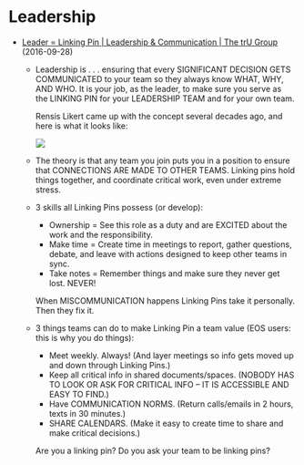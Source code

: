 # Leadership

  - [Leader = Linking Pin \| Leadership & Communication \| The trU Group](http://www.thetrugroup.com/2016/09/leader-linking-pin-3-skills-for-leaders-3-tips-to-make-it-a-team-value/) (2016-09-28)

      - Leadership is . . . ensuring that every SIGNIFICANT DECISION GETS COMMUNICATED to your team so they always know WHAT, WHY, AND WHO.  It is your job, as the leader, to make sure you serve as the LINKING PIN for your LEADERSHIP TEAM and for your own team.

        Rensis Likert came up with the concept several decades ago, and here is what it looks like:

        ![](http://www.thetrugroup.com/wp-content/uploads/2016/09/Linking-Pin.jpg)

      - The theory is that any team you join puts you in a position to ensure that CONNECTIONS ARE MADE TO OTHER TEAMS. Linking pins hold things together, and coordinate critical work, even under extreme stress.

      - 3 skills all Linking Pins possess (or develop):

          - Ownership = See this role as a duty and are EXCITED about the work and the responsibility.
          - Make time = Create time in meetings to report, gather questions, debate, and leave with actions designed to keep other teams in sync.
          - Take notes = Remember things and make sure they never get lost.  NEVER!

        When MISCOMMUNICATION happens Linking Pins take it personally. Then they fix it.

      - 3 things teams can do to make Linking Pin a team value (EOS users: this is why you do things):

          - Meet weekly.  Always!  (And layer meetings so info gets moved up and down through Linking Pins.)
          - Keep all critical info in shared documents/spaces. (NOBODY HAS TO LOOK OR ASK FOR CRITICAL INFO – IT IS ACCESSIBLE AND EASY TO FIND.)
          - Have COMMUNICATION NORMS.  (Return calls/emails in 2 hours, texts in 30 minutes.)
          - SHARE CALENDARS. (Make it easy to create time to share and make critical decisions.)

        Are you a linking pin?  Do you ask your team to be linking pins?
